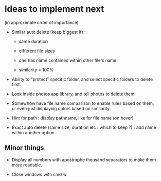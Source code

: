 # Ideas to implement next 
(in approximate order of importance)

- Similar auto delete (keep biggest if) : 

    - same duration

    - different file sizes

    - one has name contained within other file's name

    - similarity = 100%

- Ability to "protect" specific folder, and select specific folders to delete first.

- Look inside photos app library, and tell photos to delete them.

- Somewhow have file name comparison to enable rules based on them, or even just displaying colors based on similarity

- Hint for path : display pathname, like for file name (on hover)

- Exact auto delete (same size, duration etc : which to keep ?) : add name within another option

## Minor things

- Display all numbers with apostrophe thousand separators to make them more readable.

- Close windows with cmd w

